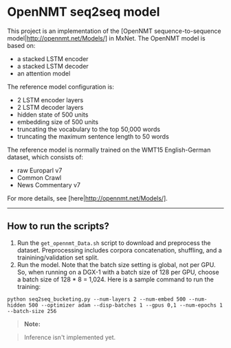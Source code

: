 OpenNMT seq2seq model
==========================

This project is an implementation of the [OpenNMT sequence-to-sequence model|http://opennmt.net/Models/] in MxNet. The OpenNMT model is based on:

- a stacked LSTM encoder
- a stacked LSTM decoder
- an attention model
 
The reference model configuration is:

- 2 LSTM encoder layers
- 2 LSTM decoder layers
- hidden state of 500 units
- embedding size of 500 units
- truncating the vocabulary to the top 50,000 words
- truncating the maximum sentence length to 50 words

The reference model is normally trained on the WMT15 English-German dataset, which consists of:

- raw Europarl v7
- Common Crawl
- News Commentary v7

For more details, see [here|http://opennmt.net/Models/].
 
----------

How to run the scripts?
-------------------------------

 1. Run the `get_opennmt_Data.sh` script to download and preprocess the dataset. Preprocessing includes corpora concatenation, shuffling, and a trainining/validation set split.
 2. Run the model. Note that the batch size setting is global, not per GPU. So, when running on a DGX-1 with a batch size of 128 per GPU, choose a batch size of 128 * 8 = 1,024. Here is a sample command to run the training:

```python seq2seq_bucketing.py --num-layers 2 --num-embed 500 --num-hidden 500 --optimizer adam --disp-batches 1 --gpus 0,1 --num-epochs 1 --batch-size 256```


> **Note:**

> Inference isn't implemented yet.

